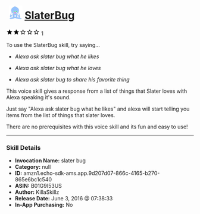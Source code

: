 # &nbsp;<img src="skill_icon" alt="SlaterBug icon" width="36"> [SlaterBug](http://alexa.amazon.com/#skills/amzn1.echo-sdk-ams.app.9d207d07-866c-4165-b270-865e6bc1c540)
![2 stars](../../images/ic_star_black_18dp_1x.png)![2 stars](../../images/ic_star_black_18dp_1x.png)![2 stars](../../images/ic_star_border_black_18dp_1x.png)![2 stars](../../images/ic_star_border_black_18dp_1x.png)![2 stars](../../images/ic_star_border_black_18dp_1x.png) 1

To use the SlaterBug skill, try saying...

* *Alexa ask slater bug what he likes*

* *Alexa ask slater bug what he loves*

* *Alexa ask slater bug to share his favorite thing*

This voice skill gives a response from a list of things that Slater loves with Alexa speaking it's sound.

Just say "Alexa ask slater bug what he likes"  and alexa will start telling you items from the list of things that slater loves.  

There are no prerequisites with this voice skill and its fun and easy to use!

***

### Skill Details

* **Invocation Name:** slater bug
* **Category:** null
* **ID:** amzn1.echo-sdk-ams.app.9d207d07-866c-4165-b270-865e6bc1c540
* **ASIN:** B01G9I53US
* **Author:** KillaSkillz
* **Release Date:** June 3, 2016 @ 07:38:33
* **In-App Purchasing:** No

